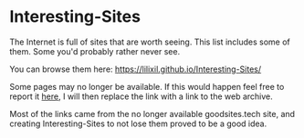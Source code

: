 # Interesting-Sites

The Internet is full of sites that are worth seeing. This list includes some of them. Some you'd probably rather never see.

You can browse them here: https://lilixil.github.io/Interesting-Sites/

Some pages may no longer be available. If this would happen feel free to report it <a href="https://github.com/lilixil/Interesting-Sites/issues/new/choose" target="_blank">here</a>, I will then replace the link with a link to the web archive.

Most of the links came from the no longer available goodsites.tech site, and creating Interesting-Sites to not lose them proved to be a good idea.
